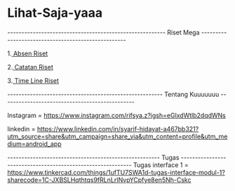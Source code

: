 # Lihat-Saja-yaaa
-------------------------------------------------------- Riset Mega --------------------------------------------------- 

1.[ Absen Riset ](https://docs.google.com/spreadsheets/d/1l70ok0B2XNMvhWTFHUhyFZn7_CtpoKTxFK0zGt5SoJw/edit?usp=sharing)

2.[ Catatan Riset ](https://docs.google.com/document/d/1AyZK2kJuTmKLEvgLFwLivA_flxdzs1AJGhmoEoTzWGs/edit?usp=sharing)

3.[ Time Line Riset ](https://docs.google.com/spreadsheets/d/12Ew3w1-qyNLpZ9-nY459E9lD6fOVvhagILpOiDn6LPU/edit?usp=sharing)



------------------------------------------------------- Tentang Kuuuuuuu -----------------------------------------------

Instagram = https://www.instagram.com/rifsya.z?igsh=eGlxdWtlb2dqdWNs

linkedin  = https://www.linkedin.com/in/syarif-hidayat-a467bb321?utm_source=share&utm_campaign=share_via&utm_content=profile&utm_medium=android_app



------------------------------------------------------ Tugas ------------------------------------------------------------
Tugas interface 1 = 
https://www.tinkercad.com/things/1ufTU7SWA1d-tugas-interface-modul-1?sharecode=1C-JXBSLHqthtqs9fRLnLrINvpYCpfye8en5Nh-Cskc
